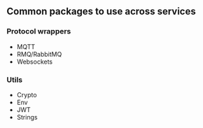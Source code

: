 ## Common packages to use across services

### Protocol wrappers
* MQTT
* RMQ/RabbitMQ
* Websockets

### Utils
* Crypto
* Env
* JWT
* Strings
